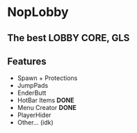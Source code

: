 # NopLobby
The best LOBBY CORE, GLS
---
## Features
- Spawn + Protections
- JumpPads
- EnderButt
- HotBar Items **DONE**
- Menu Creator **DONE**
- PlayerHider
- Other... (idk)
